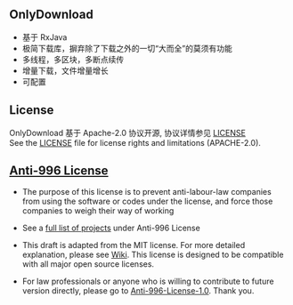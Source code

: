 OnlyDownload
------------
+ 基于 RxJava
+ 极简下载库，摒弃除了下载之外的一切“大而全”的莫须有功能
+ 多线程，多区块，多断点续传
+ 增量下载，文件增量增长
+ 可配置


License
-------

OnlyDownload 基于 Apache-2.0 协议开源, 协议详情参见 [LICENSE](LICENSE.md)    
See the [LICENSE](LICENSE.md) file for license rights and limitations (APACHE-2.0).


[Anti-996 License](https://github.com/996icu/996.ICU/blob/master/LICENSE)
--------

- The purpose of this license is to prevent anti-labour-law companies from using the software or codes under the license, and force those companies to weigh their way of working
- See a [full list of projects](https://github.com/996icu/996.ICU/blob/master/awesomelist/README.md) under Anti-996 License

- This draft is adapted from the MIT license. For more detailed explanation, please see [Wiki](https://github.com/kattgu7/996-License-Draft/wiki). This license is designed to be compatible with all major open source licenses.  
- For law professionals or anyone who is willing to contribute to future version directly, please go to [Anti-996-License-1.0](https://github.com/kattgu7/996-License-Draft). Thank you.